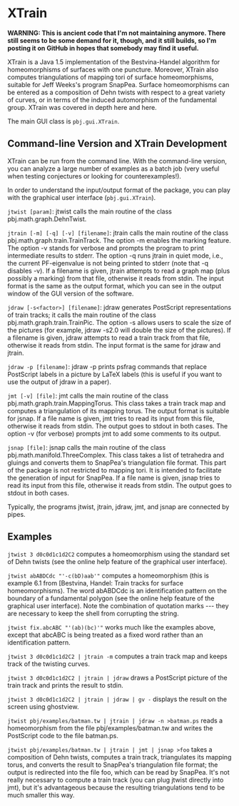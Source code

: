 # XTrain

**WARNING: This is ancient code that I'm not maintaining anymore. There still seems to be some demand for it, though, and it still builds, so I'm posting it on GitHub in hopes that somebody may find it useful.**

XTrain is a Java 1.5 implementation of the Bestvina-Handel algorithm for homeomorphisms of surfaces with one puncture. Moreover, XTrain also computes triangulations of mapping tori of surface homeomorphisms, suitable for Jeff Weeks's program SnapPea. Surface homeomorphisms can be entered as a composition of Dehn twists with respect to a great variety of curves, or in terms of the induced automorphism of the fundamental group. XTrain was covered in depth here and here.

The main GUI class is `pbj.gui.XTrain`.

## Command-line Version and XTrain Development

XTrain can be run from the command line. With the command-line version, you can analyze a large number of examples as a batch job (very useful when testing conjectures or looking for counterexamples!).

In order to understand the input/output format of the package, you can play with the graphical user interface (`pbj.gui.XTrain`).

`jtwist [param]`: jtwist calls the main routine of the class pbj.math.graph.DehnTwist.

`jtrain [-m] [-q] [-v] [filename]`: jtrain calls the main routine of the class pbj.math.graph.train.TrainTrack. The option -m enables the marking feature. The option -v stands for verbose and prompts the program to print intermediate results to stderr. The option -q runs jtrain in quiet mode, i.e., the current PF-eigenvalue is not being printed to stderr (note that -q disables -v). If a filename is given, jtrain attempts to read a graph map (plus possibly a marking) from that file, otherwise it reads from stdin. The input format is the same as the output format, which you can see in the output window of the GUI version of the software.

`jdraw [-s<factor>] [filename]`: jdraw generates PostScript representations of train tracks; it calls the main routine of the class pbj.math.graph.train.TrainPic. The option -s allows users to scale the size of the pictures (for example, jdraw -s2.0 will double the size of the pictures). If a filename is given, jdraw attempts to read a train track from that file, otherwise it reads from stdin. The input format is the same for jdraw and jtrain.

`jdraw -p [filename]`: jdraw -p prints psfrag commands that replace PostScript labels in a picture by LaTeX labels (this is useful if you want to use the output of jdraw in a paper).

`jmt [-v] [file]`: jmt calls the main routine of the class pbj.math.graph.train.MappingTorus. This class takes a train track map and computes a triangulation of its mapping torus. The output format is suitable for jsnap. If a file name is given, jmt tries to read its input from this file, otherwise it reads from stdin. The output goes to stdout in both cases. The option -v (for verbose) prompts jmt to add some comments to its output.

`jsnap [file]`: jsnap calls the main routine of the class pbj.math.manifold.ThreeComplex. This class takes a list of tetrahedra and gluings and converts them to SnapPea's triangulation file format. This part of the package is not restricted to mapping tori. It is intended to facilitate the generation of input for SnapPea. If a file name is given, jsnap tries to read its input from this file, otherwise it reads from stdin. The output goes to stdout in both cases.

Typically, the programs jtwist, jtrain, jdraw, jmt, and jsnap are connected by pipes.

## Examples
`jtwist 3 d0c0d1c1d2C2` computes a homeomorphism using the standard set of Dehn twists (see the online help feature of the graphical user interface).

`jtwist abABDCdc "'-c(bD)aab'"` computes a homeomorphism (this is example 6.1 from [Bestvina, Handel: Train tracks for surface homeomorphisms). The word abABDCdc is an identification pattern on the boundary of a fundamental polygon (see the online help feature of the graphical user interface). Note the combination of quotation marks --- they are necessary to keep the shell from corrupting the string.

`jtwist fix.abcABC "'(ab)(bc)'"` works much like the examples above, except that abcABC is being treated as a fixed word rather than an identification pattern.

`jtwist 3 d0c0d1c1d2C2 | jtrain -m` computes a train track map and keeps track of the twisting curves.

`jtwist 3 d0c0d1c1d2C2 | jtrain | jdraw` draws a PostScript picture of the train track and prints the result to stdin.

`jtwist 3 d0c0d1c1d2C2 | jtrain | jdraw | gv -` displays the result on the screen using ghostview.

`jtwist pbj/examples/batman.tw | jtrain | jdraw -n >batman.ps` reads a homeomorphism from the file pbj/examples/batman.tw and writes the PostScript code to the file batman.ps.

`jtwist pbj/examples/batman.tw | jtrain | jmt | jsnap >foo` takes a composition of Dehn twists, computes a train track, triangulates its mapping torus, and converts the result to SnapPea's triangulation file format; the output is redirected into the file foo, which can be read by SnapPea. It's not really necessary to compute a train track (you can plug jtwist directly into jmt), but it's advantageous because the resulting triangulations tend to be much smaller this way.
